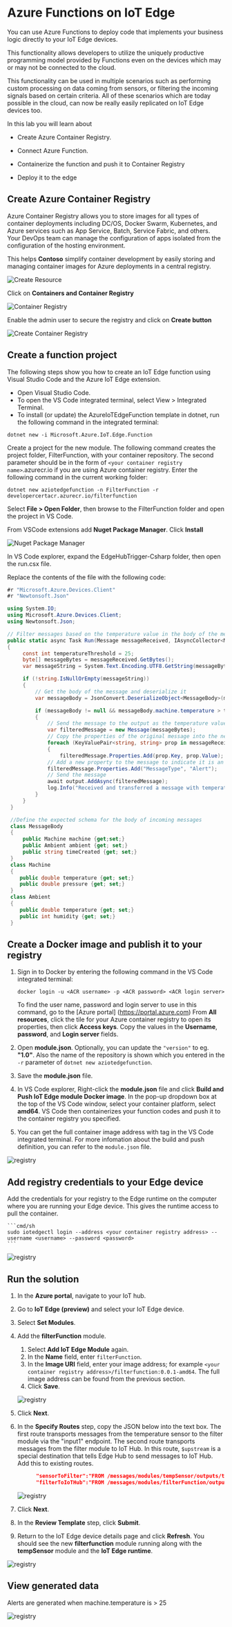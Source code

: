 # Azure Functions on IoT Edge

You can use Azure Functions to deploy code that implements your business logic directly to your IoT Edge devices.

This functionality allows developers to utilize the uniquely productive programming model provided by Functions even on the devices which may or may not be connected to the cloud.

This functionality can be used in multiple scenarios such as performing custom processing on data coming from sensors, or filtering the incoming signals based on certain criteria.  All of these scenarios which are today possible in the cloud, can now be really easily replicated on IoT Edge devices too.

In this lab you will learn about

* Create Azure Container Registry.

* Connect Azure Function.

* Containerize the function and push it to Container Registry

* Deploy it to the edge

## Create Azure Container Registry

Azure Container Registry allows you to store images for all types of container deployments including DC/OS, Docker Swarm, Kubernetes, and Azure services such as App Service, Batch, Service Fabric, and others. Your DevOps team can manage the configuration of apps isolated from the configuration of the hosting environment.

This helps **Contoso** simplify container development by easily storing and managing container images for Azure deployments in a central registry.

 ![Create Resource](../../Linked_Image_Files/create_resource.png)

Click on **Containers and Container Registry**

 ![Container Registry](../../Linked_Image_Files/container_registry.png)

Enable the admin user to secure the registry and click on **Create button**

 ![Create Container Registry](../../Linked_Image_Files/create_acr.png)

## Create a function project

The following steps show you how to create an IoT Edge function using Visual Studio Code and the Azure IoT Edge extension.

* Open Visual Studio Code.
* To open the VS Code integrated terminal, select View > Integrated Terminal.
* To install (or update) the AzureIoTEdgeFunction template in dotnet, run the following command in the integrated terminal:

```cmd/sh
dotnet new -i Microsoft.Azure.IoT.Edge.Function
```

Create a project for the new module. The following command creates the project folder, FilterFunction, with your container repository. The second parameter should be in the form of ```<your container registry name>```.azurecr.io if you are using Azure container registry. Enter the following command in the current working folder:

```cmd/sh
dotnet new aziotedgefunction -n FilterFunction -r developercertacr.azurecr.io/filterfunction
```

Select **File > Open Folder**, then browse to the FilterFunction folder and open the project in VS Code.

From VSCode extensions add **Nuget Package Manager**. Click **Install**

 ![Nuget Package Manager](../../Linked_Image_Files/vscode_nuget_extension.png)

In VS Code explorer, expand the EdgeHubTrigger-Csharp folder, then open the run.csx file.

Replace the contents of the file with the following code:

```c#
#r "Microsoft.Azure.Devices.Client"
#r "Newtonsoft.Json"

using System.IO;
using Microsoft.Azure.Devices.Client;
using Newtonsoft.Json;

// Filter messages based on the temperature value in the body of the message and the temperature threshold value.
public static async Task Run(Message messageReceived, IAsyncCollector<Message> output, TraceWriter log)
{
     const int temperatureThreshold = 25;
     byte[] messageBytes = messageReceived.GetBytes();
     var messageString = System.Text.Encoding.UTF8.GetString(messageBytes);

     if (!string.IsNullOrEmpty(messageString))
     {
         // Get the body of the message and deserialize it
         var messageBody = JsonConvert.DeserializeObject<MessageBody>(messageString);

         if (messageBody != null && messageBody.machine.temperature > temperatureThreshold)
         {
             // Send the message to the output as the temperature value is greater than the threashold
             var filteredMessage = new Message(messageBytes);
             // Copy the properties of the original message into the new Message object
             foreach (KeyValuePair<string, string> prop in messageReceived.Properties)
             {
                 filteredMessage.Properties.Add(prop.Key, prop.Value);                }
             // Add a new property to the message to indicate it is an alert
             filteredMessage.Properties.Add("MessageType", "Alert");
             // Send the message
             await output.AddAsync(filteredMessage);
             log.Info("Received and transferred a message with temperature above the threshold");
         }
     }
 }

 //Define the expected schema for the body of incoming messages
 class MessageBody
 {
     public Machine machine {get;set;}
     public Ambient ambient {get; set;}
     public string timeCreated {get; set;}
 }
 class Machine
 {
    public double temperature {get; set;}
    public double pressure {get; set;}
 }
 class Ambient
 {
    public double temperature {get; set;}
    public int humidity {get; set;}
 }
```

## Create a Docker image and publish it to your registry

1. Sign in to Docker by entering the following command in the VS Code integrated terminal:

   ```csh/sh
   docker login -u <ACR username> -p <ACR password> <ACR login server>
   ```

   To find the user name, password and login server to use in this command, go to the [Azure portal] (https://portal.azure.com)
   From **All resources**, click the tile for your Azure container registry to open its properties, then click **Access keys**. Copy the values in the **Username**, **password**, and **Login server** fields. 

2. Open **module.json**. Optionally, you can update the `"version"` to eg. **"1.0"**. Also the name of the repository is shown which you entered in the `-r` parameter of `dotnet new aziotedgefunction`.

3. Save the **module.json** file.

4. In VS Code explorer, Right-click the **module.json** file and click **Build and Push IoT Edge module Docker image**. In the pop-up dropdown box at the top of the VS Code window, select your container platform, select **amd64**. VS Code then containerizes your function codes and push it to the container registry you specified.

5. You can get the full container image address with tag in the VS Code integrated terminal. For more infomation about the build and push definition, you can refer to the `module.json` file.


 ![registry](../../Linked_Image_Files/pushtoregistry.png)


## Add registry credentials to your Edge device

Add the credentials for your registry to the Edge runtime on the computer where you are running your Edge device. This gives the runtime access to pull the container.

    ```cmd/sh
    sudo iotedgectl login --address <your container registry address> --username <username> --password <password>
    ```

 ![registry](../../Linked_Image_Files/registry.png)

## Run the solution

1. In the **Azure portal**, navigate to your IoT hub.

2. Go to **IoT Edge (preview)** and select your IoT Edge device.

3. Select **Set Modules**.

4. Add the **filterFunction** module.
    1. Select **Add IoT Edge Module** again.
    2. In the **Name** field, enter `filterFunction`.
    3. In the **Image URI** field, enter your image address; for example `<your container registry address>/filterfunction:0.0.1-amd64`. The full image address can be found from the previous section.
    4. Click **Save**.

    ![registry](../../Linked_Image_Files/edgefilterfunction.png)

5. Click **Next**.

6. In the **Specify Routes** step, copy the JSON below into the text box. The first route transports messages from the temperature sensor to the filter module via the "input1" endpoint. The second route transports messages from the filter module to IoT Hub. In this route, `$upstream` is a special destination that tells Edge Hub to send messages to IoT Hub. Add this to existing routes.

    ```json
          "sensorToFilter":"FROM /messages/modules/tempSensor/outputs/temperatureOutput INTO BrokeredEndpoint(\"/modules/filterFunction/inputs/input1\")",
          "filterToIoTHub":"FROM /messages/modules/filterFunction/outputs/* INTO $upstream"
    ```

    ![registry](../../Linked_Image_Files/routesfilterfunction.png)

7. Click **Next**.

8. In the **Review Template** step, click **Submit**.

9. Return to the IoT Edge device details page and click **Refresh**. You should see the new **filterfunction** module running along with the **tempSensor** module and the **IoT Edge runtime**.

 ![registry](../../Linked_Image_Files/filterFuctiondeployed.png)

## View generated data

Alerts are generated when machine.temperature is > 25

 ![registry](../../Linked_Image_Files/filterfunctionoutput.png)